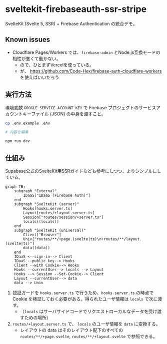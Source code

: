 # sveltekit-firebaseauth-ssr-stripe

SvelteKit (Svelte 5, SSR) + Firebase Authentication の統合デモ。

## Known issues

- Cloudflare Pages/Workers では、`firebase-admin` とNode.js互換モードの相性が悪くて動かない。
    - ので、ひとまずVercelを使っている。
    - が、 https://github.com/Code-Hex/firebase-auth-cloudflare-workers を使えばいいだろう

## 実行方法

環境変数 `GOOGLE_SERVICE_ACCOUNT_KEY` で Firebase プロジェクトのサービスアカウントキーファイル (JSON) の中身を渡すこと。

```bash
cp .env.example .env

# 内容を編集

npm run dev
```

## 仕組み

Supabase公式のSvelteKit用SSRガイドなども参考にしつつ、よりシンプルにしている。

```mermaid
graph TB;
    subgraph "External"
        IDaaS["IDaaS (Firebase Auth)"]
    end
    subgraph "SvelteKit (server)"
        Hooks[hooks.server.ts]
        Layout[routes/+layout.server.ts]
        Session["routes/session/+server.ts"]
        locals((locals))
    end
    subgraph "SvelteKit (universal)"
        Client["Browser"]
        Univ["routes/**/+page.(svelte|ts)\n+routes/**/layout.(svelte|ts)"]
        data((data))
    end
    IDaaS <--sign-in--> Client
    IDaaS --public key--> Hooks
    Client --with Cookie--> Hooks
    Hooks --currentUser--> locals --> Layout
    Hooks --> Session --Set-Cookie--> Client
    Layout --currentUser--> data
    data --> Univ
```

1. 認証ガードを `hooks.server.ts` で行うため、`hooks.server.ts` の時点で Cookie を検証しておく必要がある。得られたユーザ情報は `locals` で次に渡す。
   - （`locals` はサーバサイドコードでリクエストローカルなデータを受け渡すための場所）
2. `routes/+layout.server.ts` で、 `locals` のユーザ情報を `data` に変換する。
   - レイアウトの data はそのレイアウト配下のすべての `routes/**/+page.svelte`, `routes/**/+layout.svelte` で参照できる。
